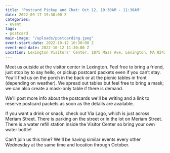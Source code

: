 ```yaml
---
title: 'Postcard Pickup and Chat: Oct 12, 10:30AM - 11:30AM'
date: 2022-09-17 19:38:00 Z
categories:
- event
tags:
- postcard
main-image: "/uploads/postcarding.jpeg"
event-start-date: 2022-10-12 10:30:00 Z
event-end-date: 2022-10-12 11:30:00 Z
Location: Lexington Visitors' Center, 1875 Mass Ave, Lexington, MA 02420
---
```


Meet us outside at the visitor center in Lexington. Feel free to bring a friend, just stop by to say hello, or pickup postcard packets even if you can’t stay. You’ll find us on the porch in the back or at the picnic tables in front (depending on weather). We spread out tables but feel free to bring a mask; we can also create a mask-only table if there is demand.

We'll post more info about the postcards we'll be writing and a link to reserve postcard packets as soon as the details are available.

If you want a drink or snack, check out Via Lago, which is just across Meriam Street. There is parking on the street or in the lot on Meriam Street. There is a water refill station inside the Visitor Center so bring your own water bottle!

Can't join us this time? We'll be having similar events every other Wednesday at the same time and location through October.

